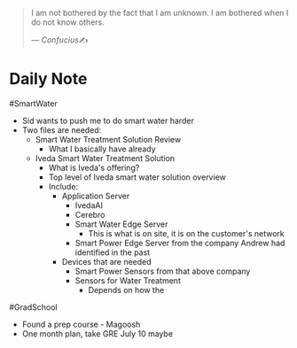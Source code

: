 > I am not bothered by the fact that I am unknown. I am bothered when I do not know others.
>
> &mdash; <cite>Confucius</cite>✍️
# Daily Note
#SmartWater 

- Sid wants to push me to do smart water harder
- Two files are needed:
	- Smart Water Treatment Solution Review
		- What I basically have already
	- Iveda Smart Water Treatment Solution
		- What is Iveda's offering?
		- Top level of Iveda smart water solution overview
		- Include:
			- Application Server
				- IvedaAI
				- Cerebro
				- Smart Water Edge Server
					- This is what is on site, it is on the customer's network
				- Smart Power Edge Server from the company Andrew had identified in the past
			- Devices that are needed
				- Smart Power Sensors from that above company
				- Sensors for Water Treatment
					- Depends on how the 


#GradSchool

- Found a prep course - Magoosh
- One month plan, take GRE July 10 maybe
